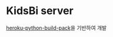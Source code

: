# KidsBi server
[heroku-python-build-pack](https://devcenter.heroku.com/articles/getting-started-with-python)을 기반하여 개발
